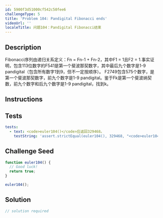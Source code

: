 ```yaml
---
id: 5900f3d51000cf542c50fee6
challengeType: 5
title: 'Problem 104: Pandigital Fibonacci ends'
videoUrl: ''
localeTitle: 问题104：Pandigital Fibonacci结束
---
```


## Description
<section id="description"> Fibonacci序列由递归关系定义：Fn = Fn-1 + Fn-2，其中F1 = 1且F2 = 1.事实证明，包含113位数字的F541是第一个斐波那契数字，其中最后九个数字是1-9 pandigital（包含所有数字1到9，但不一定按顺序）。 F2749包含575个数字，是第一个斐波那契数字，前九个数字是1-9 pandigital。鉴于Fk是第一个斐波纳契数，前九个数字和后九个数字是1-9 pandigital，找到k。 </section>

## Instructions
<section id="instructions">
</section>

## Tests
<section id='tests'>

```yml
tests:
  - text: <code>euler104()</code>应返回329468。
    testString: 'assert.strictEqual(euler104(), 329468, "<code>euler104()</code> should return 329468.");'

```

</section>

## Challenge Seed
<section id='challengeSeed'>

<div id='js-seed'>

```js
function euler104() {
  // Good luck!
  return true;
}

euler104();

```

</div>



</section>

## Solution
<section id='solution'>

```js
// solution required
```
</section>
